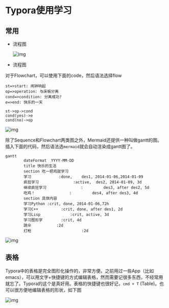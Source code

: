 # Typora使用学习

## 常用

- 流程图

  ![img](https://pic2.zhimg.com/80/v2-de8ab04af128f209b014d2d1b51ba5b5_720w.jpg)

- 流程图

  

对于Flowchart，可以使用下面的code，然后语法选择flow

```text
st=>start: 闹钟响起
op=>operation: 与床板分离
cond=>condition: 分离成功?
e=>end: 快乐的一天

st->op->cond
cond(yes)->e
cond(no)->op
```

![img](https://pic1.zhimg.com/80/v2-9cad272c65e513caa60c454fc72cb8d0_720w.jpg)

除了Sequence和Flowchart两类图之外，Mermaid还提供一种叫做gantt的图。插入下面的代码，然后语法选`mermaid`就会自动渲染成gantt图了。

```text
gantt
        dateFormat  YYYY-MM-DD
        title 快乐的生活
        section 吃一把鸡就学习
        学习            :done,    des1, 2014-01-06,2014-01-09
        疯狂学习               :active,  des2, 2014-01-09, 3d
        继续疯狂学习               :         des3, after des2, 5d
        吃鸡！               :         des4, after des3, 4d
        section 具体内容
        学习Python :crit, done, 2014-01-06,72h
        学习C++          :crit, done, after des1, 2d
        学习Lisp             :crit, active, 3d
        学习图形学        :crit, 4d
        跳伞           :2d
        打枪                      :2d
```

![img](https://pic4.zhimg.com/80/v2-c23dca694b9f8d54b88ebefde5fc825b_720w.jpg)

## **表格**

Typora中的表格是完全图形化操作的，非常方便。之前用过一些App（比如emacs），可以用文字+快捷键的方式编辑表格，然而需要记很多东西，不经常用就忘了。Typora的这个是真好用。表格的快捷键也很好记，`cmd + T` (Table)。也可以很方便地编辑表格的形状，如下图

![img](https://pic1.zhimg.com/80/v2-1ef735ed6a7b486201002508567c9b28_720w.jpg)

